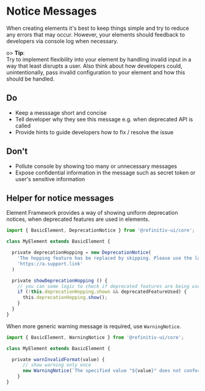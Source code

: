 <!--
title: Reporting errors and warnings
location: ./custom-components/noticing-message
type: page
layout: default
-->

# Notice Messages

When creating elements it's best to keep things simple and try to reduce any errors that may occur. However, your elements should feedback to developers via console log when necessary.

o> **Tip**:\
Try to implement flexibility into your element by handling invalid input in a way that least disrupts a user.
Also think about how developers could, unintentionally, pass invalid configuration to your element and how this should be handled.



## Do

- Keep a messsage short and concise
- Tell developer why they see this message e.g. when deprecated API is called
- Provide hints to guide developers how to fix / resolve the issue

## Don't

- Pollute console by showing too many or unnecessary messages
- Expose confidential information in the message such as secret token or user's sensitive information

## Helper for notice messages

Element Framework provides a way of showing uniform deprecation notices, when deprecated features are used in elements.

```ts
import { BasicElement, DeprecationNotice } from '@refinitiv-ui/core';

class MyElement extends BasicElement {

  private deprecationHopping = new DeprecationNotice(
    'The hopping feature has be replaced by skipping. Please use the latest API.',
    'https://a.support.link'
  )

  private showDeprecationHopping () {
    // you can some logic to check if deprecated features are being used
    if (!this.deprecationHopping.shown && deprecatedFeatureUsed) {
      this.deprecationHopping.show();
    }
  }
}
```

When more generic warning message is required, use `WarningNotice`.

```ts
import { BasicElement, WarningNotice } from '@refinitiv-ui/core';

class MyElement extends BasicElement {

  private warnInvalidFormat(value) {
      // show warning only once
      new WarningNotice(`The specified value "${value}" does not conform to the required format. The format is "yyyy-MM".`).once();
    }
}
```

